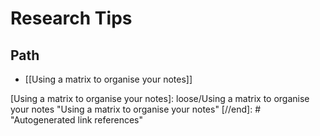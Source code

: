 # Research Tips

## Path

- [[Using a matrix to organise your notes]]

[//begin]: # "Autogenerated link references for markdown compatibility"
[Using a matrix to organise your notes]: loose/Using a matrix to organise your notes "Using a matrix to organise your notes"
[//end]: # "Autogenerated link references"
